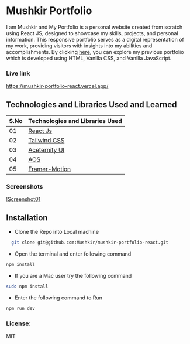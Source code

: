 # Mushkir Portfolio

I am Mushkir and My Portfolio is a personal website created from scratch using React JS, designed to showcase my skills, projects, and personal information. This responsive portfolio serves as a digital representation of my work, providing visitors with insights into my abilities and accomplishments. By clicking <a href="https://mushkir.github.io/mushkir_portfolio/" target="_blank" rel="noopener" onclick="window.open(this.href); return false;">here</a>, you can explore my previous portfolio which is developed using HTML, Vanilla CSS, and Vanilla JavaScript.

### Live link

https://mushkir-portfolio-react.vercel.app/

## Technologies and Libraries Used and Learned

| S.No | Technologies and Libraries Used                                          |
| :--- | ------------------------------------------------------------------------ |
| 01   | [React Js](https://www.youtube.com/live/Yc8JxiCdNQE?si=kTkPpKa5uqfLubpC) |
| 02   | [Tailwind CSS](https://tailwindcss.com/)                                 |
| 03   | [Aceternity UI](https://ui.aceternity.com/)                              |
| 04   | [AOS](https://michalsnik.github.io/aos/)                                 |
| 05   | [Framer-Motion](https://www.framer.com/)                                 |

### Screenshots

[!Screenshot01]('screenshots/1.png')

## Installation

- Clone the Repo into Local machine

```bash
  git clone git@github.com:Mushkir/mushkir-portfolio-react.git

```

- Open the terminal and enter following command

```bash
npm install
```

- If you are a Mac user try the following command

```bash
sudo npm install
```

- Enter the following command to Run

```bash
npm run dev
```

### License:

MIT
